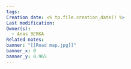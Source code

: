 ```yaml
---
tags: 
Creation date: <% tp.file.creation_date() %>
Last modification: 
Owner(s):
  - Anas BERKA
Related notes: 
banner: "[[Road map.jpg]]"
banner_x: 0
banner_y: 0.965
---
```

 